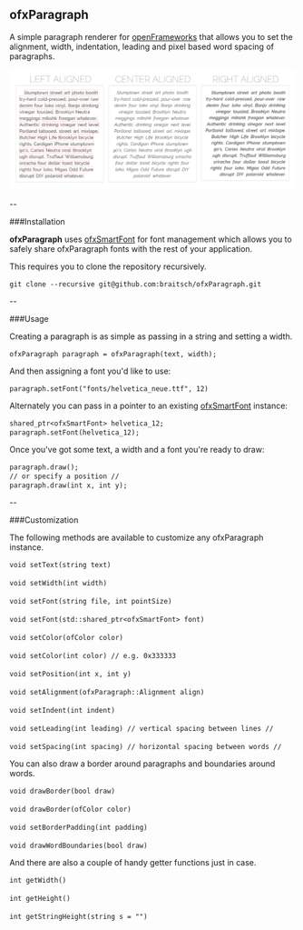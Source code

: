 ofxParagraph
-----------------
A simple paragraph renderer for [openFrameworks](http://openframeworks.cc/) that allows you to set the alignment, width, indentation, leading and pixel based word spacing of paragraphs.


![image](./readme-img/layout-example.png)

--

###Installation

**ofxParagraph** uses [ofxSmartFont](https://github.com/braitsch/ofxSmartFont) for font management which allows you to safely share ofxParagraph fonts with the rest of your application. 

This requires you to clone the repository recursively.

	git clone --recursive git@github.com:braitsch/ofxParagraph.git

--

###Usage

Creating a paragraph is as simple as passing in a string and setting a width.

	ofxParagraph paragraph = ofxParagraph(text, width);

And then assigning a font you'd like to use:

 	paragraph.setFont("fonts/helvetica_neue.ttf", 12)

Alternately you can pass in a pointer to an existing [ofxSmartFont](https://github.com/braitsch/ofxSmartFont) instance:

	shared_ptr<ofxSmartFont> helvetica_12;
	paragraph.setFont(helvetica_12);

Once you've got some text, a width and a font you're ready to draw:

	paragraph.draw();
	// or specify a position //
	paragraph.draw(int x, int y);

--

###Customization

The following methods are available to customize any ofxParagraph instance.
 
	void setText(string text)
	
	void setWidth(int width)
	
	void setFont(string file, int pointSize)
	
	void setFont(std::shared_ptr<ofxSmartFont> font)
 
	void setColor(ofColor color)
	
	void setColor(int color) // e.g. 0x333333

	void setPosition(int x, int y)
 
	void setAlignment(ofxParagraph::Alignment align)
 
	void setIndent(int indent)
 
	void setLeading(int leading) // vertical spacing between lines //
 
	void setSpacing(int spacing) // horizontal spacing between words //
	
You can also draw a border around paragraphs and boundaries around words.
	
	void drawBorder(bool draw)
	
	void drawBorder(ofColor color)
	
	void setBorderPadding(int padding)

	void drawWordBoundaries(bool draw)
	
And there are also a couple of handy getter functions just in case.

	int getWidth()
	
	int getHeight()
	
	int getStringHeight(string s = "")
